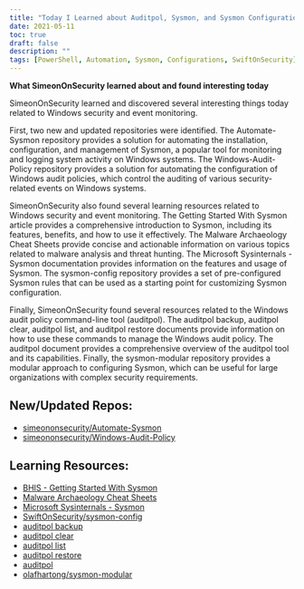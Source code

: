 ```yaml
---
title: "Today I Learned about Auditpol, Sysmon, and Sysmon Configurations"
date: 2021-05-11
toc: true
draft: false
description: ""
tags: [PowerShell, Automation, Sysmon, Configurations, SwiftOnSecurity]
---
```




**What SimeonOnSecurity learned about and found interesting today**

SimeonOnSecurity learned and discovered several interesting things today related to Windows security and event monitoring.

First, two new and updated repositories were identified. The Automate-Sysmon repository provides a solution for automating the installation, configuration, and management of Sysmon, a popular tool for monitoring and logging system activity on Windows systems. The Windows-Audit-Policy repository provides a solution for automating the configuration of Windows audit policies, which control the auditing of various security-related events on Windows systems.

SimeonOnSecurity also found several learning resources related to Windows security and event monitoring. The Getting Started With Sysmon article provides a comprehensive introduction to Sysmon, including its features, benefits, and how to use it effectively. The Malware Archaeology Cheat Sheets provide concise and actionable information on various topics related to malware analysis and threat hunting. The Microsoft Sysinternals - Sysmon documentation provides information on the features and usage of Sysmon. The sysmon-config repository provides a set of pre-configured Sysmon rules that can be used as a starting point for customizing Sysmon configuration.

Finally, SimeonOnSecurity found several resources related to the Windows audit policy command-line tool (auditpol). The auditpol backup, auditpol clear, auditpol list, and auditpol restore documents provide information on how to use these commands to manage the Windows audit policy. The auditpol document provides a comprehensive overview of the auditpol tool and its capabilities. Finally, the sysmon-modular repository provides a modular approach to configuring Sysmon, which can be useful for large organizations with complex security requirements.

## New/Updated Repos:

- [simeononsecurity/Automate-Sysmon](https://github.com/simeononsecurity/Automate-Sysmon)
- [simeononsecurity/Windows-Audit-Policy](https://github.com/simeononsecurity/Windows-Audit-Policy)

## Learning Resources:

- [BHIS - Getting Started With Sysmon](https://www.blackhillsinfosec.com/getting-started-with-sysmon/)
- [Malware Archaeology Cheat Sheets](https://www.malwarearchaeology.com/cheat-sheets)
- [Microsoft Sysinternals - Sysmon](https://docs.microsoft.com/en-us/sysinternals/downloads/sysmon)
- [SwiftOnSecurity/sysmon-config](https://github.com/SwiftOnSecurity/sysmon-config)
- [auditpol backup](https://docs.microsoft.com/en-us/windows-server/administration/windows-commands/auditpol-backup)
- [auditpol clear](https://docs.microsoft.com/en-us/windows-server/administration/windows-commands/auditpol-clear)
- [auditpol list](https://docs.microsoft.com/en-us/windows-server/administration/windows-commands/auditpol-list)
- [auditpol restore](https://docs.microsoft.com/en-us/windows-server/administration/windows-commands/auditpol-restore)
- [auditpol](https://docs.microsoft.com/en-us/windows-server/administration/windows-commands/auditpol)
- [olafhartong/sysmon-modular](https://github.com/olafhartong/sysmon-modular)
